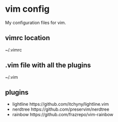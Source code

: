 # vim config
My configuration files for vim.

## vimrc location
~/.vimrc

## .vim file with all the plugins
~/.vim

## plugins
<ul>
  <li>lightline https://github.com/itchyny/lightline.vim </li>
  <li>nerdtree https://github.com/preservim/nerdtree </li>
  <li>rainbow https://github.com/frazrepo/vim-rainbow </li>
</ul>


